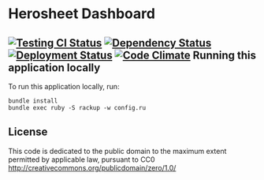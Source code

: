 Herosheet Dashboard
===================
[![Testing CI Status](https://travis-ci.org/borja/herobravo.svg?branch=master)](https://travis-ci.org/borja/herobravo)
[![Dependency Status](https://gemnasium.com/Borja/herobravo.svg)](https://gemnasium.com/Borja/herobravo)
[![Deployment Status](http://heroku-badge.herokuapp.com/?app=herosheet&style=flat)](http://heroku-badge.herokuapp.com/?app=herosheet&style=flat)
[![Code Climate](https://codeclimate.com/github/borja/herobravo/badges/gpa.svg)](https://codeclimate.com/github/borja/herobravo)
Running this application locally
----------------------------------
To run this application locally, run:

	bundle install
	bundle exec ruby -S rackup -w config.ru

License
-------
This code is dedicated to the public domain to the maximum extent
permitted by applicable law, pursuant to CC0
http://creativecommons.org/publicdomain/zero/1.0/
